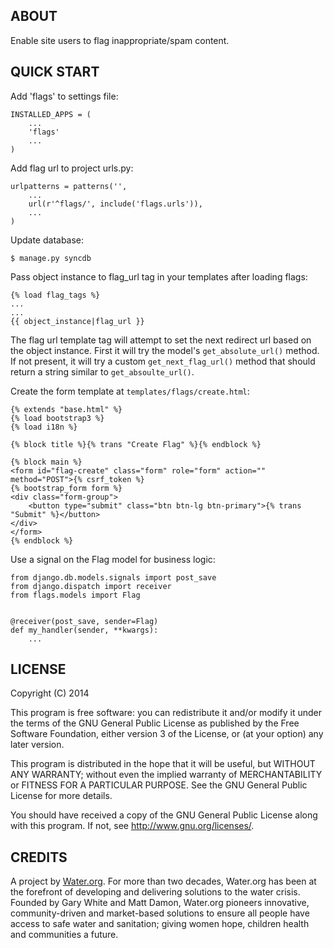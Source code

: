 ABOUT
-----
Enable site users to flag inappropriate/spam content.

QUICK START
-----------
Add 'flags' to settings file:

    INSTALLED_APPS = (
        ...
        'flags'
        ...
    )

Add flag url to project urls.py:

    urlpatterns = patterns('',
        ...
        url(r'^flags/', include('flags.urls')),
        ...
    )

Update database:

    $ manage.py syncdb

Pass object instance to flag_url tag in your templates after loading flags:

    {% load flag_tags %}
    ...
    ...
    {{ object_instance|flag_url }}

The flag url template tag will attempt to set the next redirect url based
on the object instance. First it will try the model's `get_absolute_url()`
method. If not present, it will try a custom `get_next_flag_url()` method 
that should return a string similar to `get_absoulte_url()`.

Create the form template at `templates/flags/create.html`:

    {% extends "base.html" %}
    {% load bootstrap3 %}
    {% load i18n %}

    {% block title %}{% trans "Create Flag" %}{% endblock %}

    {% block main %}
    <form id="flag-create" class="form" role="form" action="" method="POST">{% csrf_token %}
    {% bootstrap_form form %}
    <div class="form-group">
        <button type="submit" class="btn btn-lg btn-primary">{% trans "Submit" %}</button>
    </div>
    </form>
    {% endblock %}

Use a signal on the Flag model for business logic:

    from django.db.models.signals import post_save
    from django.dispatch import receiver
    from flags.models import Flag 


    @receiver(post_save, sender=Flag)
    def my_handler(sender, **kwargs):
        ...

LICENSE
-------
Copyright (C) 2014

This program is free software: you can redistribute it and/or modify
it under the terms of the GNU General Public License as published by
the Free Software Foundation, either version 3 of the License, or
(at your option) any later version.

This program is distributed in the hope that it will be useful,
but WITHOUT ANY WARRANTY; without even the implied warranty of
MERCHANTABILITY or FITNESS FOR A PARTICULAR PURPOSE.  See the
GNU General Public License for more details.

You should have received a copy of the GNU General Public License
along with this program.  If not, see <http://www.gnu.org/licenses/>.

CREDITS
-------
A project by [Water.org](http://water.org/). For more than two decades,
Water.org has been at the forefront of developing and delivering solutions to
the water crisis. Founded by Gary White and Matt Damon, Water.org pioneers
innovative, community-driven and market-based solutions to ensure all people
have access to safe water and sanitation; giving women hope, children health
and communities a future. 
